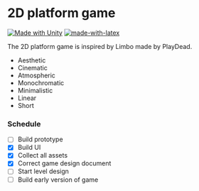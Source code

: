 # 2D platform game

[![Made with Unity](https://img.shields.io/badge/Made%20with-Unity-57b9d3.svg?style=flat&logo=unity)](https://unity3d.com) [![made-with-latex](https://img.shields.io/badge/Made%20with-LaTeX-1f425f.svg)](https://www.latex-project.org/)

The 2D platform game is inspired by Limbo made by PlayDead.

  - Aesthetic
  - Cinematic
  - Atmospheric
  - Monochromatic
  - Minimalistic
  - Linear
  - Short
  
### Schedule
- [ ] Build prototype
- [x] Build UI
- [x] Collect all assets
- [x] Correct game design document
- [ ] Start level design
- [ ] Build early version of game
